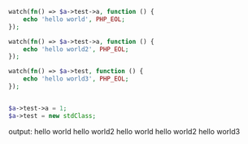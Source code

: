 ```php
watch(fn() => $a->test->a, function () {
    echo 'hello world', PHP_EOL;
});

watch(fn() => $a->test->a, function () {
    echo 'hello world2', PHP_EOL;
});

watch(fn() => $a->test, function () {
    echo 'hello world3', PHP_EOL;
});


$a->test->a = 1;
$a->test = new stdClass;
```

output: 
hello world
hello world2
hello world
hello world2
hello world3
